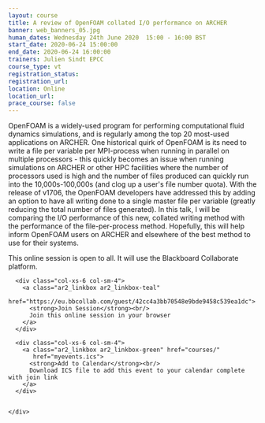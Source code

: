 ```yaml
---
layout: course
title: A review of OpenFOAM collated I/O performance on ARCHER
banner: web_banners_05.jpg
human_dates: Wednesday 24th June 2020  15:00 - 16:00 BST
start_date: 2020-06-24 15:00:00
end_date: 2020-06-24 16:00:00
trainers: Julien Sindt EPCC
course_type: vt
registration_status:
registration_url:
location: Online
location_url:
prace_course: false
---
```


OpenFOAM is a widely-used program for performing computational fluid dynamics simulations, and is 
regularly among the top 20 most-used applications on ARCHER. One historical quirk of OpenFOAM is its 
need to write a file per variable per MPI-process when running in parallel on multiple processors - this quickly 
becomes an issue when running simulations on ARCHER or other HPC facilities where the number of processors used is 
high and the number of files produced can quickly run into the 10,000s-100,000s (and clog up a user's file number quota). With the 
release of v1706, the OpenFOAM developers have addressed this by adding an option to have all writing done to a 
single master file per variable (greatly reducing the total number of files generated). In this talk, I will be 
comparing the I/O performance of this new, collated writing method with the performance of the file-per-process 
method. Hopefully, this will help inform OpenFOAM users on ARCHER and elsewhere of the best method to use for their systems.

This online session is open to all. It will use the Blackboard Collaborate platform.




<section id="service">

  <div class="row ">	

      <div class="col-xs-6 col-sm-4">
        <a class="ar2_linkbox ar2_linkbox-teal" 
          href="https://eu.bbcollab.com/guest/42cc4a3bb70548e9bde9458c539ea1dc">
          <strong>Join Session</strong><br/>
          Join this online session in your browser
        </a>
      </div>

      <div class="col-xs-6 col-sm-4">
        <a class="ar2_linkbox ar2_linkbox-green" href="courses/"
           href="myevents.ics">
          <strong>Add to Calendar</strong><br/>
          Download ICS file to add this event to your calendar complete with join link
        </a>
      </div>

											
    </div>




<!--
<h2><a name="video">Video</a></h2>


<div>

<iframe width="560" height="315" src="https://www.youtube.com/embed/XXXXXXXXXXX" frameborder="0" allow="accelerometer; autoplay; encrypted-media; gyroscope; picture-in-picture" allowfullscreen></iframe>

</div>

-->

<!--

<section id="service">
  <div class="container">
    <div class="row ">	



      <div class="col-xs-6 col-sm-4">
        <a class="ar2_linkbox ar2_linkbox-teal" href="  ">
          <strong>Transcript</strong><br/>
          Download a transcript of the video audio
        </a>
      </div>



      <div class="col-xs-6 col-sm-4">
        <a class="ar2_linkbox ar2_linkbox-green" href="courses/"
           href="ARCHER2_Training_VT.pdf">
          <strong>Slides</strong><br/>
          Download pdf of the presentation.
        </a>
      </div>
										
    </div>
  </div>
</section>
-->
